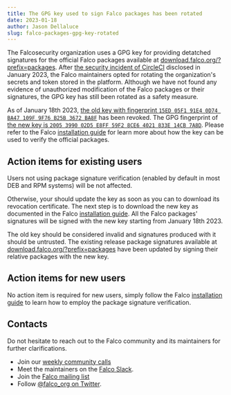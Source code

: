 ```yaml
---
title: The GPG key used to sign Falco packages has been rotated
date: 2023-01-18
author: Jason Dellaluce
slug: falco-packages-gpg-key-rotated
---
```


The Falcosecurity organization uses a GPG key for providing detatched signatures for the official Falco packages available at [download.falco.org/?prefix=packages](https://download.falco.org/?prefix=packages/). After [the security incident of CircleCI](https://circleci.com/blog/january-4-2023-security-alert/) disclosed in January 2023, the Falco maintainers opted for rotating the organization's secrets and token stored in the platform. Although we have not found any evidence of unauthorized modification of the Falco packages or their signatures, the GPG key has still been rotated as a safety measure.

As of January 18th 2023, [the old key with fingerprint `15ED 05F1 91E4 0D74 BA47 109F 9F76 B25B 3672 BA8F`](/repo/falcosecurity-3672BA8F.asc) has been revoked. The GPG fingerprint of [the new key is `2005 3990 02D5 E8FF 59F2 8CE6 4021 833E 14CB 7A8D`](/repo/falcosecurity-14CB7A8D.asc). Please refer to the Falco [installation guide](/docs/getting-started/installation/#installing) for learn more about how the key can be used to verify the official packages.

## Action items for existing users

Users not using package signature verification (enabled by default in most DEB and RPM systems) will be not affected.

Otherwise, your should update the key as soon as you can to download its revocation certificate. The next step is to download the new key as documented in the Falco [installation guide](/docs/getting-started/installation/#installing). All the Falco packages' signatures will be signed with the new key starting from January 18th 2023.

The old key should be considered invalid and signatures produced with it should be untrusted. The existing release package signatures available at [download.falco.org/?prefix=packages](https://download.falco.org/?prefix=packages/) have been updated by signing their relative packages with the new key.

## Action items for new users

No action item is required for new users, simply follow the Falco [installation guide](/docs/getting-started/installation/#package-signing) to learn how to employ the package signature verification.

## Contacts

Do not hesitate to reach out to the Falco community and its maintainers for further clarifications.

* Join our [weekly community calls](https://github.com/falcosecurity/community)
* Meet the maintainers on the [Falco Slack](https://kubernetes.slack.com/messages/falco).
* Join the [Falco mailing list](https://lists.cncf.io/g/cncf-falco-dev)
* Follow [@falco_org on Twitter](https://twitter.com/falco_org).
